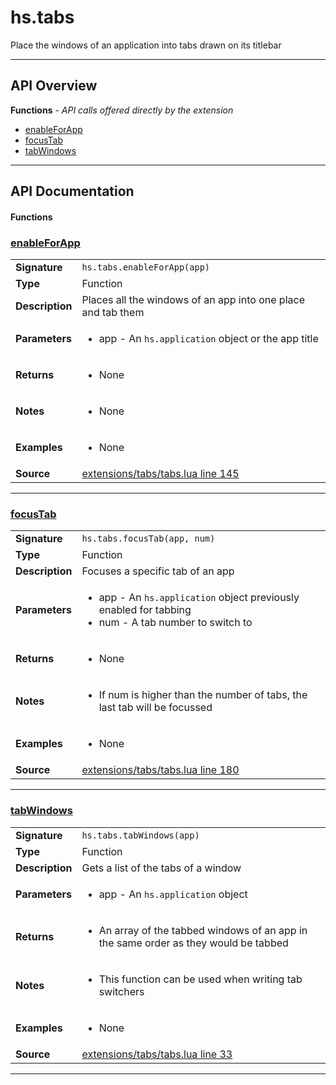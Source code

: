 # hs.tabs

Place the windows of an application into tabs drawn on its titlebar

---

## API Overview
**Functions** - _API calls offered directly by the extension_
 * [enableForApp](#enableforapp)
 * [focusTab](#focustab)
 * [tabWindows](#tabwindows)


---

## API Documentation

#### Functions


### [enableForApp](#enableforapp)

|                                             |                                                                                     |
| --------------------------------------------|-------------------------------------------------------------------------------------|
| **Signature**                               | `hs.tabs.enableForApp(app)`                                                                    |
| **Type**                                    | Function                                                                     |
| **Description**                             | Places all the windows of an app into one place and tab them                                                                     |
| **Parameters**                              | <ul><li>app - An `hs.application` object or the app title</li></ul> |
| **Returns**                                 | <ul><li>None</li></ul>          |
| **Notes**                                   | <ul><li>None</li></ul> |
| **Examples**                                | <ul><li>None</li></ul> |
| **Source**                                  | [extensions/tabs/tabs.lua line 145](https://github.com/CommandPost/CommandPost-App/blob/master/extensions/tabs/tabs.lua#L145) |

---


### [focusTab](#focustab)

|                                             |                                                                                     |
| --------------------------------------------|-------------------------------------------------------------------------------------|
| **Signature**                               | `hs.tabs.focusTab(app, num)`                                                                    |
| **Type**                                    | Function                                                                     |
| **Description**                             | Focuses a specific tab of an app                                                                     |
| **Parameters**                              | <ul><li>app - An `hs.application` object previously enabled for tabbing</li><li>num - A tab number to switch to</li></ul> |
| **Returns**                                 | <ul><li>None</li></ul>          |
| **Notes**                                   | <ul><li>If num is higher than the number of tabs, the last tab will be focussed</li></ul> |
| **Examples**                                | <ul><li>None</li></ul> |
| **Source**                                  | [extensions/tabs/tabs.lua line 180](https://github.com/CommandPost/CommandPost-App/blob/master/extensions/tabs/tabs.lua#L180) |

---


### [tabWindows](#tabwindows)

|                                             |                                                                                     |
| --------------------------------------------|-------------------------------------------------------------------------------------|
| **Signature**                               | `hs.tabs.tabWindows(app)`                                                                    |
| **Type**                                    | Function                                                                     |
| **Description**                             | Gets a list of the tabs of a window                                                                     |
| **Parameters**                              | <ul><li>app - An `hs.application` object</li></ul> |
| **Returns**                                 | <ul><li>An array of the tabbed windows of an app in the same order as they would be tabbed</li></ul>          |
| **Notes**                                   | <ul><li>This function can be used when writing tab switchers</li></ul> |
| **Examples**                                | <ul><li>None</li></ul> |
| **Source**                                  | [extensions/tabs/tabs.lua line 33](https://github.com/CommandPost/CommandPost-App/blob/master/extensions/tabs/tabs.lua#L33) |

---


